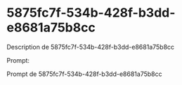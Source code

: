 # 5875fc7f-534b-428f-b3dd-e8681a75b8cc

Description de 5875fc7f-534b-428f-b3dd-e8681a75b8cc

Prompt:

Prompt de 5875fc7f-534b-428f-b3dd-e8681a75b8cc